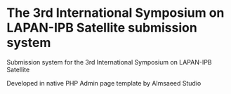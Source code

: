 # The 3rd International Symposium on LAPAN-IPB Satellite submission system
Submission system for the 3rd International Symposium on LAPAN-IPB Satellite

Developed in native PHP
Admin page template by Almsaeed Studio
